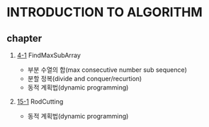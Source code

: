 INTRODUCTION TO ALGORITHM
=========================
chapter
-------

1. [4-1] FindMaxSubArray
    - 부분 수열의 합(max consecutive number sub sequence)
    - 분할 정복(divide and conquer/recurtion)
    - 동적 계획법(dynamic programming)

2. [15-1] RodCutting
    - 동적 계획법(dynamic programming)



[4-1]: https://github.com/pouder-Man/introduction-to-algorithm/blob/master/code/4-1_FindMaxSubArray.cpp
[15-1]: https://github.com/pouder-Man/introduction-to-algorithm/blob/master/code/15-1_rodCutting.cpp

